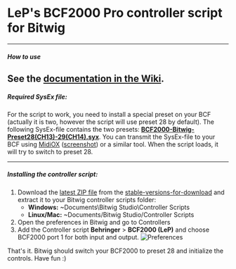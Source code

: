 # LeP's BCF2000 Pro controller script for Bitwig
---
##### How to use
See the [documentation in the Wiki][wikiLink].
---
##### Required SysEx file:
For the script to work, you need to install a special preset on your BCF (actually it is two, however the script will use preset 28 by default).
The following SysEx-file contains the two presets:  [**BCF2000-Bitwig-Preset28(CH13)-29(CH14).syx**][sysexfile].
You can transmit the SysEx-file to your BCF using [MidiOX][midiOxLink] ([screenshot][midiOxScreenshot]) or a similar tool. When the script loads, it will try to switch to preset 28.

---
##### Installing the controller script:

1.  Download the [latest ZIP file][latestZip] from the [stable-versions-for-download][stableFolder] and extract it to your Bitwig controller scripts folder:
    * **Windows:** ~Documents\Bitwig Studio\Controller Scripts
    * **Linux/Mac:** ~Documents/Bitwig Studio/Controller Scripts
2.  Open the preferences in Bitwig and go to Controllers
3.  Add the Controller script **Behringer** > **BCF2000 (LeP)** and choose BCF2000 port 1 for both input and output. ![Preferences][prefs]

That's it. Bitwig should switch your BCF2000 to preset 28 and initialize the controls. Have fun :)

[latestZip]: https://github.com/justlep/bitwig/blob/master/stable-version-for-download/LeP's%20Controller%20Scripts%20v1.0.0.zip?raw=true
[wikiLink]: https://github.com/justlep/bitwig/wiki/LeP's-BCF2000
[sysexfile]: https://raw.githubusercontent.com/justlep/bitwig/master/doc/Behringer%20BCF2000/BCF2000-Bitwig-Preset28(CH13)-29(CH14).syx
[prefs]: https://raw.githubusercontent.com/justlep/bitwig/master/doc/Behringer%20BCF2000/img/preferences.png
[stableFolder]: https://github.com/justlep/bitwig/tree/master/stable-version-for-download/
[midiOxScreenshot]: https://raw.githubusercontent.com/justlep/bitwig/master/doc/Behringer%20BCF2000/img/MidiOX-send-SysEx.png
[midiOxLink]: http://www.midiox.com/